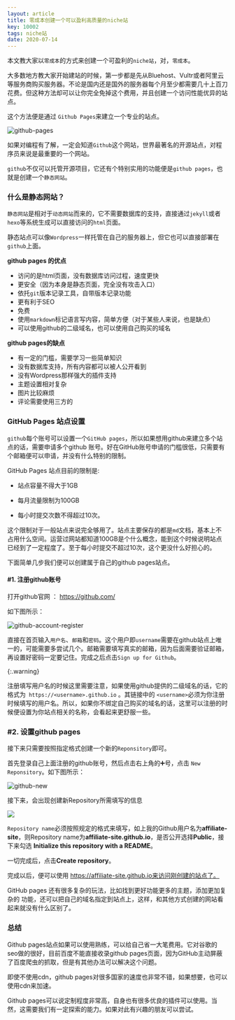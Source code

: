 ```yaml
---
layout: article
title: 零成本创建一个可以盈利高质量的niche站
key: 10002
tags: niche站
date: 2020-07-14
---
```


本文教大家以`零成本`的方式来创建一个可盈利的`niche站`，对，`零成本`。

大多数地方教大家开始建站的时候，第一步都是先从Bluehost、Vultr或者阿里云等服务商购买服务器。不论是国内还是国外的服务器每个月至少都需要几十上百刀花费。但这种方法却可以让你完全免掉这个费用，并且创建一个访问性能优异的站点。

这个方法便是通过 `Github Pages`来建立一个专业的站点。

![github-pages](https://res.cloudinary.com/dciv8ebqh/image/upload/v1594622115/github-pages_qix6bs.png)

如果对编程有了解，一定会知道`Github`这个网站，世界最著名的开源站点，对程序员来说是最重要的一个网站。

`github`不仅可以托管开源项目，它还有个特别实用的功能便是`github pages`，也就是创建一个`静态网站`。

### 什么是静态网站？

`静态网站`是相对于`动态网站`而来的，它不需要数据库的支持，直接通过`jekyll`或者`hexo`等系统生成可以直接访问的`html`页面。

静态站点可以像`Wordpress`一样托管在自己的服务器上，但它也可以直接部署在`github`上面。

**github pages 的优点**

* 访问的是html页面，没有数据库访问过程，速度更快
* 更安全（因为本身是静态页面，完全没有攻击入口）
* 依托`git`版本记录工具，自带版本记录功能
* 更有利于SEO
* 免费
* 使用`markdown`标记语言写内容，简单方便（对于某些人来说，也是缺点）
* 可以使用github的二级域名，也可以使用自己购买的域名

**github pages的缺点**

* 有一定的门槛，需要学习一些简单知识
* 没有数据库支持，所有内容都可以被人公开看到
* 没有Wordpress那样强大的插件支持
* 主题设置相对复杂
* 图片比较麻烦
* 评论需要使用三方的

### GitHub Pages 站点设置

`github`每个账号可以设置一个`GitHub pages`，所以如果想用github来建立多个站点的话，需要申请多个github 账号。好在GitHub账号申请的门槛很低，只需要有个邮箱便可以申请，并没有什么特别的限制。

GitHub Pages 站点目前的限制是:

* 站点容量不得大于1GB

* 每月流量限制为100GB

* 每小时提交次数不得超过10次。

这个限制对于一般站点来说完全够用了。站点主要保存的都是`md`文档，基本上不占用什么空间。运营过网站都知道100GB是个什么概念，能到这个时候说明站点已经到了一定程度了。至于每小时提交不超过10次，这个更没什么好担心的。

下面简单几步我们便可以创建属于自己的github pages站点。

#### #1. 注册github账号

打开github官网 ： https://github.com/ 

如下图所示：

![github-account-register](https://res.cloudinary.com/dciv8ebqh/image/upload/v1594621371/github-register_kmilfa.png)

直接在首页输入`用户名`、`邮箱`和`密码`。这个用户即`username`需要在github站点上唯一的，可能需要多尝试几个。邮箱需要填写真实的邮箱，因为后面需要验证邮箱，再设置好密码一定要记住。完成之后点击`Sign up for Github`。

{:.warning}

注册填写用户名的时候这里需要注意，如果使用github提供的二级域名的话，它的格式为` https://<username>.github.io` 。其链接中的 `<username>`必须为你注册时候填写的用户名。所以，如果你不绑定自己购买的域名的话，这里可以注册的时候便设置为你站点相关的名称，会看起来更舒服一些。

### #2. 设置github pages

接下来只需要按照指定格式创建一个新的`Reponsitory`即可。

首先登录自己上面注册的github账号，然后点击右上角的➕号，点击 `New Reponsitory`。如下图所示：

![github-new](https://res.cloudinary.com/dciv8ebqh/image/upload/v1594726515/github-new-reponsitory_jsq3sx.png)

接下来，会出现创建新Repository所需填写的信息

![](https://res.cloudinary.com/dciv8ebqh/image/upload/v1594726633/create-new-reponsitory_ymwa7k.png)



`Repository name`必须按照规定的格式来填写，如上我的Github用户名为**affiliate-site**，则Repository name为**affiliate-site.github.io**，是否公开选择**Public**，接下来勾选 **Initialize this repository with a README**。

一切完成后，点击**Create repository**。

完成以后，便可以使用 https://affiliate-site.github.io来访问刚创建的站点了。

GitHub pages 还有很多复杂的玩法，比如找到更好功能更多的主题，添加更加复杂的 功能，还可以把自己的域名指定到站点上，这样，和其他方式创建的网站看起来就没有什么区别了。

### 总结

Github pages站点如果可以使用熟练，可以给自己省一大笔费用。它对谷歌的seo做的很好，目前百度不能直接收录github pages页面，因为GitHub主动屏蔽了百度爬虫的抓取，但是有其他办法可以解决这个问题。

即使不使用cdn，github pages对很多国家的速度也非常不错，如果想要，也可以使用cdn来加速。

Github pages可以说定制程度非常高，自身也有很多优良的插件可以使用。当然，这需要我们有一定探索的能力。如果对此有兴趣的朋友可以尝试。